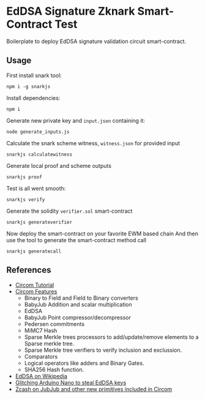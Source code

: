# EdDSA Signature Zknark Smart-Contract Test

Boilerplate to deploy EdDSA signature validation circuit smart-contract.

## Usage
First install snark tool:
```
npm i -g snarkjs
```
Install dependencies:
```
npm i
```
Generate new private key and `input.json` containing it:
```
node generate_inputs.js
```
Calculate the snark scheme witness, `witness.json` for provided input
```
snarkjs calculatewitness
```
Generate local proof and scheme outputs
```
snarkjs proof
```
Test is all went smooth:
```
snarkjs verify
```
Generate the solidity `verifier.sol` smart-contract
```
snarkjs generateverifier
```

Now deploy the smart-contract on your favorite EWM based chain
And then use the tool to generate the smart-contract method call
```
snarkjs generatecall
```

## References
- [Circom Tutorial](https://github.com/iden3/circom/blob/master/TUTORIAL.md)
- [Circom Features](https://hackmd.io/s/HyDvec4SN)
    - Binary to Field and Field to Binary converters
    - BabyJub Addition and scalar multiplication
    - EdDSA
    - BabyJub Point compressor/decompressor
    - Pedersen commitments
    - MiMC7 Hash
    - Sparse Merkle trees processors to add/update/remove elements to a Sparse merkle tree.
    - Sparse Merkle tree verifiers to verify inclusion and exclussion.
    - Comparators
    - Logical operators like adders and Binary Gates.
    - SHA256 Hash function.
- [EdDSA on Wikipedia](https://en.wikipedia.org/wiki/EdDSA)
- [Glitching Arduino Nano to steal EdDSA keys](https://research.kudelskisecurity.com/2017/10/04/defeating-eddsa-with-faults/)
- [Zcash on JubJub and other new primitives included in Circom](https://z.cash/technology/jubjub/)
